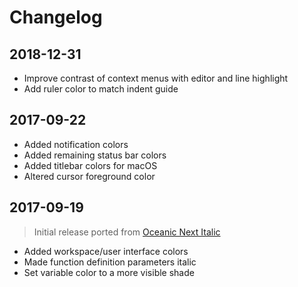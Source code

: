 # Changelog

## 2018-12-31

- Improve contrast of context menus with editor and line highlight
- Add ruler color to match indent guide

## 2017-09-22

- Added notification colors
- Added remaining status bar colors
- Added titlebar colors for macOS
- Altered cursor foreground color

## 2017-09-19

> Initial release ported from [Oceanic Next Italic](https://github.com/Bloemert/oceanic-next-italic)

- Added workspace/user interface colors
- Made function definition parameters italic
- Set variable color to a more visible shade
